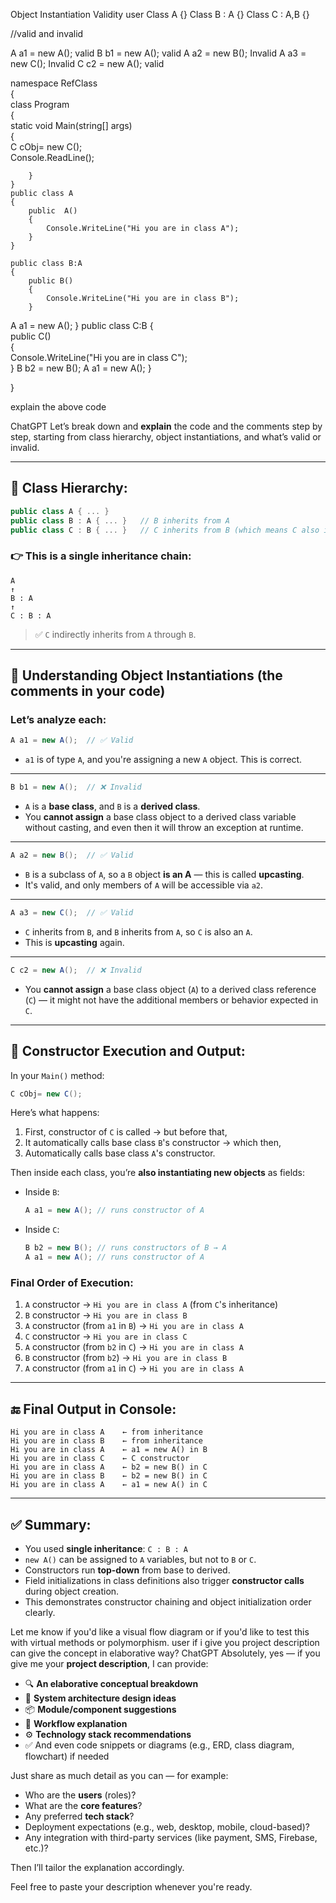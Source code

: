 Object Instantiation Validity
user
Class A {}
Class B : A {}
Class C : A,B {}

//valid and invalid

A a1 = new A();  valid
B b1 = new A();  valid
A a2 = new B();  Invalid
A a3 = new C();  Invalid
C c2 = new A();  valid


namespace RefClass  
{  
    class Program  
    {  
        static void Main(string[] args)  
        {  
            C cObj= new C();  
            Console.ReadLine();  
  
        }  
    }  
    public class A  
    {  
        public  A()  
        {  
            Console.WriteLine("Hi you are in class A");  
        }  
    }  
  
    public class B:A  
    {  
        public B()  
        {  
            Console.WriteLine("Hi you are in class B");  
        } 
   A a1 = new A(); 
    }
    public class C:B
    {  
        public C()  
        {  
            Console.WriteLine("Hi you are in class C");  
        } 
        B b2 = new B(); 
        A a1 = new A(); 
    }  
  
}


explain the above code

ChatGPT
Let’s break down and **explain** the code and the comments step by step, starting from class hierarchy, object instantiations, and what’s valid or invalid.

---

## 🔷 Class Hierarchy:

```csharp
public class A { ... }
public class B : A { ... }   // B inherits from A
public class C : B { ... }   // C inherits from B (which means C also inherits from A)
```

### 👉 This is a single inheritance chain:
```
A
↑
B : A
↑
C : B : A
```

> ✅ `C` indirectly inherits from `A` through `B`.

---

## 🔶 Understanding Object Instantiations (the comments in your code)

### Let’s analyze each:

```csharp
A a1 = new A();  // ✅ Valid
```
- `a1` is of type `A`, and you're assigning a new `A` object. This is correct.

---

```csharp
B b1 = new A();  // ❌ Invalid
```
- `A` is a **base class**, and `B` is a **derived class**.
- You **cannot assign** a base class object to a derived class variable without casting, and even then it will throw an exception at runtime.

---

```csharp
A a2 = new B();  // ✅ Valid
```
- `B` is a subclass of `A`, so a `B` object **is an A** — this is called **upcasting**.
- It's valid, and only members of `A` will be accessible via `a2`.

---

```csharp
A a3 = new C();  // ✅ Valid
```
- `C` inherits from `B`, and `B` inherits from `A`, so `C` is also an `A`.
- This is **upcasting** again.

---

```csharp
C c2 = new A();  // ❌ Invalid
```
- You **cannot assign** a base class object (`A`) to a derived class reference (`C`) — it might not have the additional members or behavior expected in `C`.

---

## 🔷 Constructor Execution and Output:

In your `Main()` method:
```csharp
C cObj= new C();
```

Here’s what happens:

1. First, constructor of `C` is called → but before that,
2. It automatically calls base class `B`'s constructor → which then,
3. Automatically calls base class `A`'s constructor.

Then inside each class, you’re **also instantiating new objects** as fields:

- Inside `B`:
  ```csharp
  A a1 = new A(); // runs constructor of A
  ```
- Inside `C`:
  ```csharp
  B b2 = new B(); // runs constructors of B → A
  A a1 = new A(); // runs constructor of A
  ```

### Final Order of Execution:

1. `A` constructor → `Hi you are in class A` (from `C`'s inheritance)
2. `B` constructor → `Hi you are in class B`
3. `A` constructor (from `a1` in `B`) → `Hi you are in class A`
4. `C` constructor → `Hi you are in class C`
5. `A` constructor (from `b2` in `C`) → `Hi you are in class A`
6. `B` constructor (from `b2`) → `Hi you are in class B`
7. `A` constructor (from `a1` in `C`) → `Hi you are in class A`

---

## 🔚 Final Output in Console:

```
Hi you are in class A    ← from inheritance
Hi you are in class B    ← from inheritance
Hi you are in class A    ← a1 = new A() in B
Hi you are in class C    ← C constructor
Hi you are in class A    ← b2 = new B() in C
Hi you are in class B    ← b2 = new B() in C
Hi you are in class A    ← a1 = new A() in C
```

---

## ✅ Summary:

- You used **single inheritance**: `C : B : A`
- `new A()` can be assigned to `A` variables, but not to `B` or `C`.
- Constructors run **top-down** from base to derived.
- Field initializations in class definitions also trigger **constructor calls** during object creation.
- This demonstrates constructor chaining and object initialization order clearly.

Let me know if you'd like a visual flow diagram or if you'd like to test this with virtual methods or polymorphism.
user
if i give you project description can give the concept in elaborative way?
ChatGPT
Absolutely, yes — if you give me your **project description**, I can provide:

- 🔍 **An elaborative conceptual breakdown**
- 🧱 **System architecture design ideas**
- 📦 **Module/component suggestions**
- 🔁 **Workflow explanation**
- ⚙️ **Technology stack recommendations**
- ✅ And even code snippets or diagrams (e.g., ERD, class diagram, flowchart) if needed

Just share as much detail as you can — for example:
- Who are the **users** (roles)?
- What are the **core features**?
- Any preferred **tech stack**?
- Deployment expectations (e.g., web, desktop, mobile, cloud-based)?
- Any integration with third-party services (like payment, SMS, Firebase, etc.)?

Then I’ll tailor the explanation accordingly.

Feel free to paste your description whenever you're ready.
